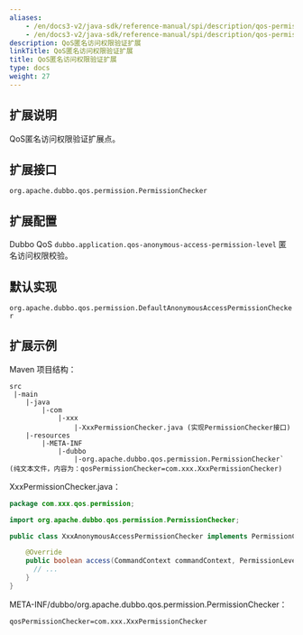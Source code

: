 ```yaml
---
aliases:
    - /en/docs3-v2/java-sdk/reference-manual/spi/description/qos-permission/
    - /en/docs3-v2/java-sdk/reference-manual/spi/description/qos-permission/
description: QoS匿名访问权限验证扩展
linkTitle: QoS匿名访问权限验证扩展
title: QoS匿名访问权限验证扩展
type: docs
weight: 27
---
```







## 扩展说明

QoS匿名访问权限验证扩展点。

## 扩展接口

`org.apache.dubbo.qos.permission.PermissionChecker`

## 扩展配置


Dubbo QoS `dubbo.application.qos-anonymous-access-permission-level` 匿名访问权限校验。

## 默认实现

`org.apache.dubbo.qos.permission.DefaultAnonymousAccessPermissionChecker`

## 扩展示例

Maven 项目结构：

```
src
 |-main
    |-java
        |-com
            |-xxx
                |-XxxPermissionChecker.java (实现PermissionChecker接口)
    |-resources
        |-META-INF
            |-dubbo
                |-org.apache.dubbo.qos.permission.PermissionChecker` (纯文本文件，内容为：qosPermissionChecker=com.xxx.XxxPermissionChecker)
```

XxxPermissionChecker.java：

```java
package com.xxx.qos.permission;

import org.apache.dubbo.qos.permission.PermissionChecker;

public class XxxAnonymousAccessPermissionChecker implements PermissionChecker {

    @Override
    public boolean access(CommandContext commandContext, PermissionLevel defaultCmdRequiredPermissionLevel) {
      // ...
    }
}
```

META-INF/dubbo/org.apache.dubbo.qos.permission.PermissionChecker：

```properties
qosPermissionChecker=com.xxx.XxxPermissionChecker
```
